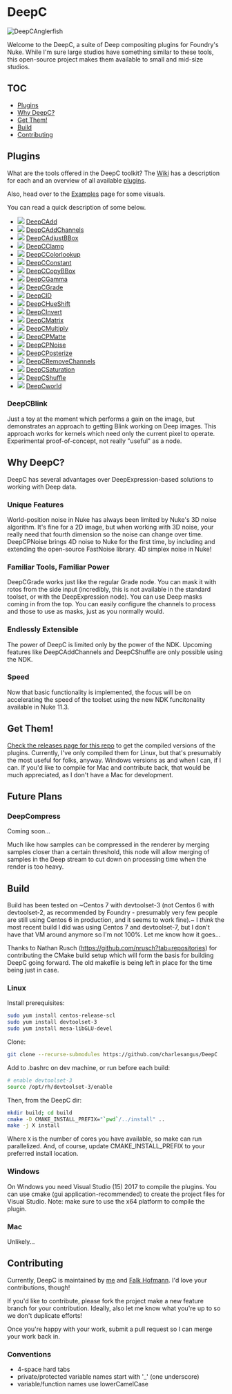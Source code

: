 # DeepC

![DeepCAnglerfish](https://raw.githubusercontent.com/charlesangus/DeepC/master/icons/anglerfish_icon_medium_black.png)

Welcome to the DeepC, a suite of Deep compositing plugins for Foundry's Nuke. While I'm sure large studios have something similar to these tools, this open-source project makes them available to small and mid-size studios.

## TOC

- [Plugins](https://github.com/charlesangus/DeepC#plugins)
- [Why DeepC?](https://github.com/charlesangus/DeepC#why-deepc)
- [Get Them!](https://github.com/charlesangus/DeepC#get-them)
- [Build](https://github.com/charlesangus/DeepC#build)
- [Contributing](https://github.com/charlesangus/DeepC#contributing)

## Plugins

What are the tools offered in the DeepC toolkit? The [Wiki](https://github.com/charlesangus/DeepC/wiki) has a description for each and an overview of all available [plugins](https://github.com/charlesangus/DeepC/wiki#nodes). 

Also, head over to the [Examples](https://github.com/charlesangus/DeepC/wiki/Examples) page for some visuals.

You can read a quick description of some below.


- ![](https://raw.githubusercontent.com/charlesangus/DeepC/master/icons/DeepCAdd.png)  [DeepCAdd](https://github.com/charlesangus/DeepC/wiki/DeepCAdd)
- ![](https://raw.githubusercontent.com/charlesangus/DeepC/master/icons/DeepCAddChannels.png)  [DeepCAddChannels](https://github.com/charlesangus/DeepC/wiki/DeepCAddChannels)
- ![](https://raw.githubusercontent.com/charlesangus/DeepC/master/icons/DeepCAdjustBBox.png)  [DeepCAdjustBBox](https://github.com/charlesangus/DeepC/wiki/DeepCAdjustBBox)
- ![](https://raw.githubusercontent.com/charlesangus/DeepC/master/icons/DeepCClamp.png)  [DeepCClamp](https://github.com/charlesangus/DeepC/wiki/DeepCClamp)
- ![](https://raw.githubusercontent.com/charlesangus/DeepC/master/icons/DeepCColorLookup.png)  [DeepCColorlookup](https://github.com/charlesangus/DeepC/wiki/DeepCColorlookup)
- ![](https://raw.githubusercontent.com/charlesangus/DeepC/master/icons/DeepCConstant.png)  [DeepCConstant](https://github.com/charlesangus/DeepC/wiki/DeepCConstant)
- ![](https://raw.githubusercontent.com/charlesangus/DeepC/master/icons/DeepCCopyBBox.png)  [DeepCCopyBBox](https://github.com/charlesangus/DeepC/wiki/DeepCCopyBBox)
- ![](https://raw.githubusercontent.com/charlesangus/DeepC/master/icons/DeepCGamma.png)  [DeepCGamma](https://github.com/charlesangus/DeepC/wiki/DeepCGamma)
- ![](https://raw.githubusercontent.com/charlesangus/DeepC/master/icons/DeepCGrade.png)  [DeepCGrade](https://github.com/charlesangus/DeepC/wiki/DeepCGrade)
- ![](https://raw.githubusercontent.com/charlesangus/DeepC/master/icons/DeepCID.png)  [DeepCID](https://github.com/charlesangus/DeepC/wiki/DeepCID)
- ![](https://raw.githubusercontent.com/charlesangus/DeepC/master/icons/DeepCHueShift.png)  [DeepCHueShift](https://github.com/charlesangus/DeepC/wiki/DeepCHueShift)
- ![](https://raw.githubusercontent.com/charlesangus/DeepC/master/icons/DeepCInvert.png)  [DeepCInvert](https://github.com/charlesangus/DeepC/wiki/DeepCInvert)
- ![](https://raw.githubusercontent.com/charlesangus/DeepC/master/icons/DeepCMatrix.png)  [DeepCMatrix](https://github.com/charlesangus/DeepC/wiki/DeepCMatrix)
- ![](https://raw.githubusercontent.com/charlesangus/DeepC/master/icons/DeepCMultiply.png)  [DeepCMultiply](https://github.com/charlesangus/DeepC/wiki/DeepCMultiply)
- ![](https://raw.githubusercontent.com/charlesangus/DeepC/master/icons/DeepCPMatte.png)  [DeepCPMatte](https://github.com/charlesangus/DeepC/wiki/DeepCPMatte)
- ![](https://raw.githubusercontent.com/charlesangus/DeepC/master/icons/DeepCPNoise.png)  [DeepCPNoise](https://github.com/charlesangus/DeepC/wiki/DeepCPNoise)
- ![](https://raw.githubusercontent.com/charlesangus/DeepC/master/icons/DeepCPosterize.png)  [DeepCPosterize](https://github.com/charlesangus/DeepC/wiki/DeepCPosterize)
- ![](https://raw.githubusercontent.com/charlesangus/DeepC/master/icons/DeepCRemoveChannels.png)  [DeepCRemoveChannels](https://github.com/charlesangus/DeepC/wiki/DeepCRemoveChannels)
- ![](https://raw.githubusercontent.com/charlesangus/DeepC/master/icons/DeepCSaturation.png)  [DeepCSaturation](https://github.com/charlesangus/DeepC/wiki/DeepCSaturation)
- ![](https://raw.githubusercontent.com/charlesangus/DeepC/master/icons/DeepCShuffle.png)  [DeepCShuffle](https://github.com/charlesangus/DeepC/wiki/DeepCShuffle)
- ![](https://raw.githubusercontent.com/charlesangus/DeepC/master/icons/DeepCWorld.png)  [DeepCworld](https://github.com/charlesangus/DeepC/wiki/DeepCworld)

### DeepCBlink

Just a toy at the moment which performs a gain on the image, but demonstrates an approach to getting Blink working on Deep images. This approach works for kernels which need only the current pixel to operate. Experimental proof-of-concept, not really "useful" as a node.

## Why DeepC?

DeepC has several advantages over DeepExpression-based solutions to working with Deep data.

### Unique Features

World-position noise in Nuke has always been limited by Nuke's 3D noise algorithm. It's fine for a 2D image, but when working with 3D noise, your really need that fourth dimension so the noise can change over time. DeepCPNoise brings 4D noise to Nuke for the first time, by including and extending the open-source FastNoise library. 4D simplex noise in Nuke!

### Familiar Tools, Familiar Power

DeepCGrade works just like the regular Grade node. You can mask it with rotos from the side input (incredibly, this is not available in the standard toolset, or with the DeepExpression node). You can use Deep masks coming in from the top. You can easily configure the channels to process and those to use as masks, just as you normally would.

### Endlessly Extensible

The power of DeepC is limited only by the power of the NDK. Upcoming features like DeepCAddChannels and DeepCShuffle are only possible using the NDK.

### Speed

Now that basic functionality is implemented, the focus will be on accelerating the speed of the toolset using the new NDK funcitonality available in Nuke 11.3.

## Get Them!

[Check the releases page for this repo](https://github.com/charlesangus/DeepC/releases) to get the compiled versions of the plugins. Currently, I've only compiled them for Linux, but that's presumably the most useful for folks, anyway. Windows versions as and when I can, if I can. If you'd like to compile for Mac and contribute back, that would be much appreciated, as I don't have a Mac for development.

## Future Plans

### DeepCompress

Coming soon...

Much like how samples can be compressed in the renderer by merging samples closer than a certain threshold, this node will allow merging of samples in the Deep stream to cut down on processing time when the render is too heavy.

## Build

Build has been tested on ~Centos 7 with devtoolset-3 (not Centos 6 with devtoolset-2, as recommended by Foundry - presumably very few people are still using Centos 6 in production, and it seems to work fine).~ I *think* the most recent build I did was using Centos 7 and devtoolset-7, but I don't have that VM around anymore so I'm not 100%. Let me know how it goes...

Thanks to Nathan Rusch (https://github.com/nrusch?tab=repositories) for contributing the CMake build setup which will form the basis for building DeepC going forward. The old makefile is being left in place for the time being just in case.

### Linux

Install prerequisites:

```bash
sudo yum install centos-release-scl
sudo yum install devtoolset-3
sudo yum install mesa-libGLU-devel
```

Clone:

```bash
git clone --recurse-submodules https://github.com/charlesangus/DeepC
```

Add to .bashrc on dev machine, or run before each build:

```bash
# enable devtoolset-3
source /opt/rh/devtoolset-3/enable
```

Then, from the DeepC dir:

```bash
mkdir build; cd build
cmake -D CMAKE_INSTALL_PREFIX="`pwd`/../install" ..
make -j X install
```

Where ```X``` is the number of cores you have available, so make can run parallelized. And, of course, update CMAKE_INSTALL_PREFIX to your preferred install location.

### Windows

On Windows you need Visual Studio (15) 2017 to compile the plugins.
You can use cmake (gui application-recommended) to create the project files for Visual Studio.
Note: make sure to use the x64 platform to compile the plugin. 

### Mac

Unlikely...

## Contributing

Currently, DeepC is maintained by [me](https://github.com/charlesangus) and [Falk Hofmann](https://github.com/falkhofmann). I'd love your contributions, though!

If you'd like to contribute, please fork the project make a new feature branch for your contribution. Ideally, also let me know what you're up to so we don't duplicate efforts!

Once you're happy with your work, submit a pull request so I can merge your work back in.

### Conventions

- 4-space hard tabs
- private/protected variable names start with '_' (one underscore)
- variable/function names use lowerCamelCase
